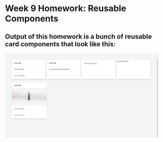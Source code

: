 # Week 9 Homework: Reusable Components

## Output of this homework is a bunch of reusable card components that look like this:

![Card](ss.png)
